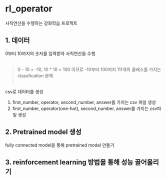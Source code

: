 # rl_operator

사칙연산을 수행하는 강화학습 프로젝트

## 1. 데이터

0부터 10까지의 숫자를 입력받아 사칙연산을 수행<br/><br/>

> 0 - 10 = -10, 10 * 10 = 100 이므로 -10부터 100까지 111개의 클래스를 가지는 classfication 문제<br/><br/>

csv로 데이터를 생성<br/>
1. first_number, operator, second_number, answer를 가지는 csv 파일 생성<br/>
2. first_number, operator(one-hot), second_number, answer를 가지는 csv파일 생성

## 2. Pretrained model 생성

fully connected model을 통해 pretrained model 만들기

## 3. reinforcement learning 방법을 통해 성능 끌어올리기
